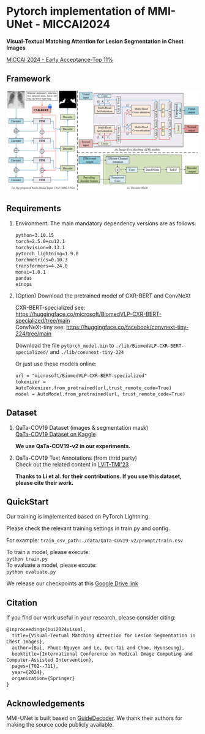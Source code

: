 # Pytorch implementation of MMI-UNet - MICCAI2024
**Visual-Textual Matching Attention for Lesion Segmentation in Chest Images**

[MICCAI 2024 - Early Acceptance-Top 11%](https://link.springer.com/chapter/10.1007/978-3-031-72114-4_67)

## Framework

![Framework](./mmi-unet.PNG)

## Requirements
1. Environment: The main mandatory dependency versions are as follows:  
    ```
    python=3.10.15  
    torch=2.5.0+cu12.1  
    torchvision=0.13.1  
    pytorch_lightning=1.9.0  
    torchmetrics=0.10.3  
    transformers=4.24.0  
    monai=1.0.1  
    pandas  
    einops  
    ```

2. (Option) Download the pretrained model of CXR-BERT and ConvNeXt
   
   CXR-BERT-specialized see: https://huggingface.co/microsoft/BiomedVLP-CXR-BERT-specialized/tree/main  
   ConvNeXt-tiny see: https://huggingface.co/facebook/convnext-tiny-224/tree/main

   Download the file ``pytorch_model.bin`` to ```./lib/BiomedVLP-CXR-BERT-specialized/``` and ```./lib/convnext-tiny-224```

   Or just use these models online:
   ```
   url = "microsoft/BiomedVLP-CXR-BERT-specialized"
   tokenizer = AutoTokenizer.from_pretrained(url,trust_remote_code=True)
   model = AutoModel.from_pretrained(url, trust_remote_code=True)
   ```
   

## Dataset
1. QaTa-COV19 Dataset (images & segmentation mask)  
    [QaTa-COV19 Dataset on Kaggle](https://www.kaggle.com/datasets/aysendegerli/qatacov19-dataset)

    **We use QaTa-COV19-v2 in our experiments.**

2. QaTa-COV19 Text Annotations (from thrid party)  
    Check out the related content in [LViT-TMI'23](https://github.com/HUANGLIZI/LViT)

    **Thanks to Li et al. for their contributions. If you use this dataset, please cite their work.**

## QuickStart
Our training is implemented based on PyTorch Lightning. 

Please check the relevant training settings in train.py and config.  

For example:
```train_csv_path:./data/QaTa-COV19-v2/prompt/train.csv```

To train a model, please execute:  
```python train.py```  
To evaluate a model, please excute:  
```python evaluate.py```

We release our checkpoints at this [Google Drive link](https://drive.google.com/drive/u/1/folders/1r_8vSw1SRZXlR6O5XOwBMfbwVvFFEmlw)
## Citation

If you find our work useful in your research, please consider citing:
```
@inproceedings{bui2024visual,
  title={Visual-Textual Matching Attention for Lesion Segmentation in Chest Images},
  author={Bui, Phuoc-Nguyen and Le, Duc-Tai and Choo, Hyunseung},
  booktitle={International Conference on Medical Image Computing and Computer-Assisted Intervention},
  pages={702--711},
  year={2024},
  organization={Springer}
}
```
## Acknowledgements
MMI-UNet is built based on [GuideDecoder](https://github.com/Junelin2333/LanGuideMedSeg-MICCAI2023). We thank their authors for making the source code publicly available.
